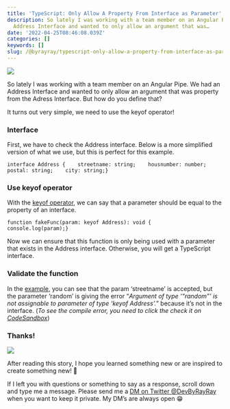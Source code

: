```yaml
---
title: 'TypeScript: Only Allow A Property From Interface as Parameter'
description: So lately I was working with a team member on an Angular Pipe. We had an
  Address Interface and wanted to only allow an argument that was…
date: '2022-04-25T08:46:08.039Z'
categories: []
keywords: []
slug: /@byrayray/typescript-only-allow-a-property-from-interface-as-parameter-58ff75f5d1c3
---
```


![](/Users/devbyrayray/Downloads/medium-export-a7b31d8cfbafc479a349e86525a0598d57555fb548cdfad5aa20f48d7b4db09d/posts/md_1664876347726/img/0__DDj3doC__JLqvXbKk.jpg)

So lately I was working with a team member on an Angular Pipe. We had an Address Interface and wanted to only allow an argument that was property from the Adress Interface. But how do you define that?

It turns out very simple, we need to use the keyof operator!

### Interface

First, we have to check the Address interface. Below is a more simplified version of what we use, but this is perfect for this example.

```
interface Address {    streetname: string;    housnumber: number;    postal: string;    city: string;}
```

### Use keyof operator

With the [keyof operator](https://www.typescriptlang.org/docs/handbook/2/keyof-types.html), we can say that a parameter should be equal to the property of an interface.

```
function fakeFunc(param: keyof Address): void {    console.log(param);}
```

Now we can ensure that this function is only being used with a parameter that exists in the Address interface. Otherwise, you will get a TypeScript interface.

### Validate the function

In the [example](https://codesandbox.io/embed/musing-haslett-eiyzup?expanddevtools=1&fontsize=14&hidenavigation=1&theme=dark&view=editor), you can see that the param ‘streetname’ is accepted, but the parameter ‘random’ is giving the error “_Argument of type ‘“random”’ is not assignable to parameter of type ‘keyof Address’._” because it’s not in the interface. (_To see the compile error, you need to click the check it on_ [_CodeSandbox_](https://codesandbox.io/embed/musing-haslett-eiyzup?expanddevtools=1&fontsize=14&hidenavigation=1&theme=dark&view=editor))

### Thanks!

![](/Users/devbyrayray/Downloads/medium-export-a7b31d8cfbafc479a349e86525a0598d57555fb548cdfad5aa20f48d7b4db09d/posts/md_1664876347726/img/0__dzPeN7i6oCb3qhFe.jpg)

After reading this story, I hope you learned something new or are inspired to create something new! 🤗

If I left you with questions or something to say as a response, scroll down and type me a message. Please send me a [DM on Twitter @DevByRayRay](https://twitter.com/@devbyrayray) when you want to keep it private. My DM’s are always open 😁

